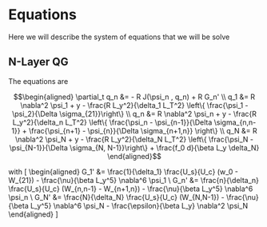 # Equations

Here we will describe the system of equations that we will be solve

## N-Layer QG

The equations are

```math
\begin{aligned}
\partial_t q_n &= - R J(\psi_n , q_n) + R G_n'
\\
 q_1 &= R \nabla^2 \psi_1 + y - \frac{R L_y^2}{\delta_1 L_T^2} \left\{ \frac{\psi_1 - \psi_2}{\Delta \sigma_{21}}\right\}
  \\
 q_n &= R \nabla^2 \psi_n + y - \frac{R L_y^2}{\delta_n L_T^2} \left\{ \frac{\psi_n - \psi_{n-1}}{\Delta \sigma_{n,n-1}} +
\frac{\psi_{n+1} - \psi_{n}}{\Delta \sigma_{n+1,n}}
  \right\}
 \\
 q_N &= R \nabla^2 \psi_N + y - \frac{R L_y^2}{\delta_N L_T^2} \left\{ \frac{\psi_N - \psi_{N-1}}{\Delta \sigma_{N, N-1}}\right\}
 + \frac{f_0 d}{\beta L_y \delta_N}
\end{aligned}
```
with
\[
\begin{aligned}
G_1' &= \frac{1}{\delta_1} \frac{U_s}{U_c} (w_0 - W_{21}) - \frac{\nu}{\beta L_y^5} \nabla^6 \psi_1
\\
G_n' &= \frac{n}{\delta_n} \frac{U_s}{U_c} (W_{n,n-1} - W_{n+1,n}) - \frac{\nu}{\beta L_y^5} \nabla^6 \psi_n
\\
G_N' &= \frac{N}{\delta_N} \frac{U_s}{U_c} (W_{N,N-1}) - \frac{\nu}{\beta L_y^5} \nabla^6 \psi_N - \frac{\epsilon}{\beta L_y} \nabla^2 \psi_N
\end{aligned}
\]
